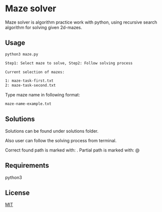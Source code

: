 # Maze solver

Maze solver is algorithm practice work with python, using recursive search algorithm for solving given 2d-mazes.

## Usage

```bash
python3 maze.py
```

```bash
Step1: Select maze to solve, Step2: Follow solving process

Current selection of mazes:

1: maze-task-first.txt
2: maze-task-second.txt
```

Type maze name in following format:

```bash
maze-name-example.txt
```

## Solutions

Solutions can be found under solutions folder.

Also user can follow the solving process from terminal.

Correct found path is marked with: .
Partial path is marked with: @

## Requirements

python3

## License

[MIT](https://choosealicense.com/licenses/mit/)